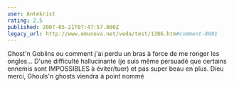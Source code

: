 ```yaml
---
user: Antekrist
rating: 2.5
published: 2007-05-21T07:47:57.000Z
legacy_url: http://www.emunova.net/veda/test/1386.htm#comment-8081
---
```

Ghost'n Goblins ou comment j'ai perdu un bras à force de me ronger les ongles...
D'une difficulté hallucinante (je suis même persuadé que certains ennemis sont IMPOSSIBLES à éviter/tuer) et pas super beau en plus.
Dieu merci, Ghouls'n ghosts viendra à point nommé